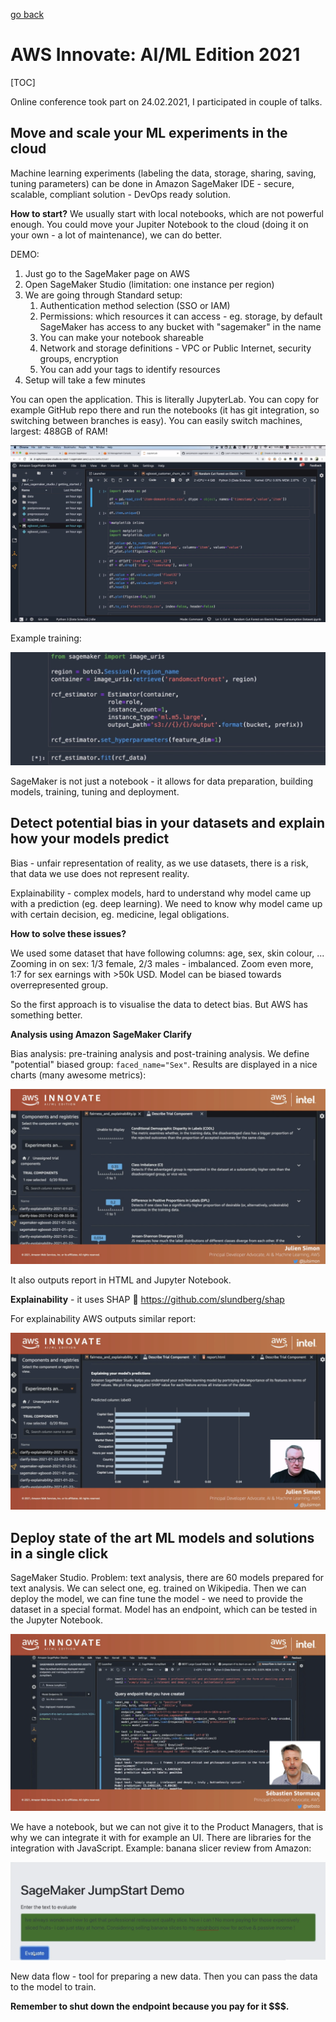 [go back](https://github.com/pkardas/learning)

# AWS Innovate: AI/ML Edition 2021

[TOC]

Online conference took part on 24.02.2021, I participated in couple of talks.

## Move and scale your ML experiments in the cloud

Machine learning experiments (labeling the data, storage, sharing, saving, tuning parameters) can be done in Amazon SageMaker IDE - secure, scalable, compliant solution - DevOps ready solution.



**How to start?** We usually start with local notebooks, which are not powerful enough. You could move your Jupiter Notebook to the cloud (doing it on your own - a lot of maintenance), we can do better. 



DEMO:

1. Just go to the SageMaker page on AWS
2. Open SageMaker Studio (limitation: one instance per region)
3. We are going through Standard setup:
   1. Authentication method selection (SSO or IAM)
   2. Permissions: which resources it can access - eg. storage, by default SageMaker has access to any bucket with "sagemaker" in the name
   3. You can make your notebook shareable
   4. Network and storage definitions - VPC or Public Internet, security groups, encryption
   5. You can add your tags to identify resources
4. Setup will take a few minutes

You can open the application. This is literally JupyterLab. You can copy for example GitHub repo there and run the notebooks (it has git integration, so switching between branches is easy). You can easily switch machines, largest: 488GB of RAM!

![aws-innovate-ai-ml-21-1](../_images/aws-innovate-ai-ml-21-1.png)



Example training:

![aws-innovate-ai-ml-21-2](../_images/aws-innovate-ai-ml-21-2.png)



SageMaker is not just a notebook - it allows for data preparation, building models, training, tuning and deployment.

## Detect potential bias in your datasets and explain how your models predict 

Bias - unfair representation of reality, as we use datasets, there is a risk, that data we use does not represent reality.

Explainability - complex models, hard to understand why model came up with a prediction (eg. deep learning). We need to know why model came up with certain decision, eg. medicine, legal obligations.



**How to solve these issues?** 

We used some dataset that have following columns: age, sex, skin colour, ... Zooming in on sex: 1/3 female, 2/3 males - imbalanced. Zoom even more, 1:7 for sex earnings with >50k USD. Model can be biased towards overrepresented group.

So the first approach is to visualise the data to detect bias. But AWS has something better.



**Analysis using Amazon SageMaker Clarify**

Bias analysis: pre-training analysis and post-training analysis. We define "potential" biased group: `faced_name="Sex"`. Results are displayed in a nice charts (many awesome metrics):

![aws-innovate-ai-ml-21-3](../_images/aws-innovate-ai-ml-21-3.png)

It also outputs report in HTML and Jupyter Notebook.



**Explainability** - it uses SHAP 🎉 https://github.com/slundberg/shap

For explainability AWS outputs similar report:

![aws-innovate-ai-ml-21-4](../_images/aws-innovate-ai-ml-21-4.png)



## Deploy state of the art ML models and solutions in a single click 

SageMaker Studio. Problem: text analysis, there are 60 models prepared for text analysis. We can select one, eg. trained on Wikipedia. Then we can deploy the model, we can fine tune the model - we need to provide the dataset in a special format. Model has an endpoint, which can be tested in the Jupyter Notebook.

![aws-innovate-ai-ml-21-5](../_images/aws-innovate-ai-ml-21-5.png)



We have a notebook, but we can not give it to the Product Managers, that is why we can integrate it with for example an UI. There are libraries for the integration with JavaScript. Example: banana slicer review from Amazon:

![aws-innovate-ai-ml-21-6](../_images/aws-innovate-ai-ml-21-6.png)



New data flow - tool for preparing a new data. Then you can pass the data to the model to train. 

**Remember to shut down the endpoint because you pay for it $$$.**



